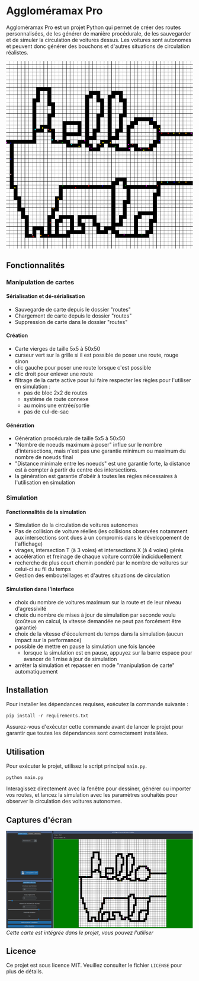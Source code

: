 # Aggloméramax Pro

Aggloméramax Pro est un projet Python qui permet de créer des routes personnalisées, de les générer de manière procédurale, de les sauvegarder et de simuler la circulation de voitures dessus. Les voitures sont autonomes et peuvent donc générer des bouchons et d'autres situations de circulation réalistes.

![Bienvenue sur Aggloméramax Pro](photos/hello_world.png)

## Fonctionnalités

### Manipulation de cartes
#### Sérialisation et dé-sérialisation
- Sauvegarde de carte depuis le dossier "routes"
- Chargement de carte depuis le dossier "routes"
- Suppression de carte dans le dossier "routes"

#### Création
- Carte vierges de taille 5x5 à 50x50
- curseur vert sur la grille si il est possible de poser une route, rouge sinon
- clic gauche pour poser une route lorsque c'est possible
- clic droit pour enlever une route
- filtrage de la carte active pour lui faire respecter les règles pour l'utiliser en simulation :
    - pas de bloc 2x2 de routes
    - système de route connexe
    - au moins une entrée/sortie
    - pas de cul-de-sac

#### Génération
- Génération procédurale de taille 5x5 à 50x50
- "Nombre de noeuds maximum à poser" influe sur le nombre d'intersections, mais n'est pas une garantie minimum ou maximum du nombre de noeuds final
- "Distance minimale entre les noeuds" est une garantie forte, la distance est à compter à partir du centre des intersections.
- la génération est garantie d'obéir à toutes les règles nécessaires à l'utilisation en simulation

### Simulation

#### Fonctionnalités de la simulation
- Simulation de la circulation de voitures autonomes
- Pas de collision de voiture réelles (les collisions observées notamment aux intersections sont dues à un compromis dans le développement de l'affichage)
- virages, intersection T (à 3 voies) et intersections X (à 4 voies) gérés
- accélération et freinage de chaque voiture contrôlé indiciduellement
- recherche de plus court chemin pondéré par le nombre de voitures sur celui-ci au fil du temps
- Gestion des embouteillages et d'autres situations de circulation

#### Simulation dans l'interface
- choix du nombre de voitures maximum sur la route et de leur niveau d'agressivité
- choix du nombre de mises à jour de simulation par seconde voulu (coûteux en calcul, la vitesse demandée ne peut pas forcément être garantie)
- choix de la vitesse d'écoulement du temps dans la simulation (aucun impact sur la performance)
- possible de mettre en pause la simulation une fois lancée
    - lorsque la simulation est en pause, appuyez sur la barre espace pour avancer de 1 mise à jour de simulation
- arrêter la simulation et repasser en mode "manipulation de carte" automatiquement

## Installation

Pour installer les dépendances requises, exécutez la commande suivante :

```
pip install -r requirements.txt
```

Assurez-vous d'exécuter cette commande avant de lancer le projet pour garantir que toutes les dépendances sont correctement installées.

## Utilisation

Pour exécuter le projet, utilisez le script principal `main.py`.

```
python main.py
```

Interagissez directement avec la fenêtre pour dessiner, générer ou importer vos routes, et lancez la simulation avec les paramètres souhaités pour observer la circulation des voitures autonomes.

## Captures d'écran

![Exemple d'usage](photos/exemple.png)
*Cette carte est intégrée dans le projet, vous pouvez l'utiliser*

## Licence

Ce projet est sous licence MIT. Veuillez consulter le fichier `LICENSE` pour plus de détails.